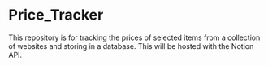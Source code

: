 # Price_Tracker
This repository is for tracking the prices of selected items from a collection of websites and storing in a database. This will be hosted with the Notion API.
